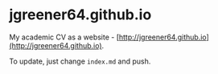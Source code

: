# jgreener64.github.io

My academic CV as a website - [http://jgreener64.github.io](http://jgreener64.github.io).

To update, just change `index.md` and push.
